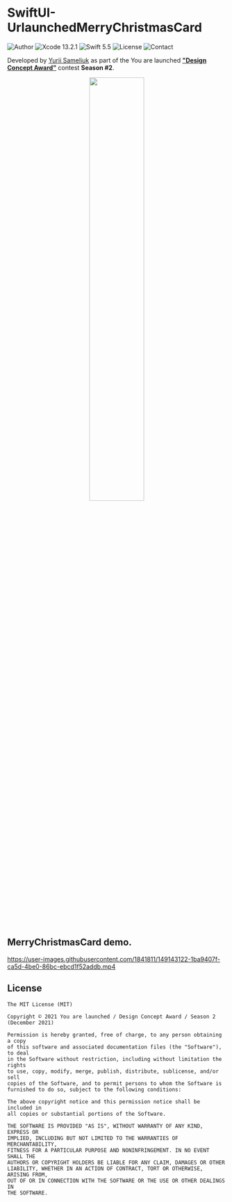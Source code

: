 # SwiftUI-UrlaunchedMerryChristmasCard
![Author](https://img.shields.io/badge/author-Yurii%20Sameliuk-brightgreen.svg)
![Xcode 13.2.1](https://img.shields.io/badge/Xcode-13.2.1-blue.svg)
![Swift 5.5](https://img.shields.io/badge/Swift-5.5-blue.svg)
![License](https://img.shields.io/badge/license-MIT-black.svg)
![Contact](https://img.shields.io/badge/contact-i%40urlaunched.com-yellow.svg)


Developed by [Yurii Sameliuk](https://www.linkedin.com/in/sameliuk/) as part of the You are launched [**"Design Concept Award"**](https://www.urlaunched.com) contest **Season #2**.

<p align="center">
<img src="https://github.com/urlaunched-com/TallyCounter/blob/main/dca_logo.png" width=50% height=50%>
</p>

## MerryChristmasCard demo. <br>
https://user-images.githubusercontent.com/1841811/149143122-1ba9407f-ca5d-4be0-86bc-ebcd1f52addb.mp4


## License

	The MIT License (MIT)

	Copyright © 2021 You are launched / Design Concept Award / Season 2 (December 2021)

	Permission is hereby granted, free of charge, to any person obtaining a copy
	of this software and associated documentation files (the "Software"), to deal
	in the Software without restriction, including without limitation the rights
	to use, copy, modify, merge, publish, distribute, sublicense, and/or sell
	copies of the Software, and to permit persons to whom the Software is
	furnished to do so, subject to the following conditions:
	
	The above copyright notice and this permission notice shall be included in
	all copies or substantial portions of the Software.
	
	THE SOFTWARE IS PROVIDED "AS IS", WITHOUT WARRANTY OF ANY KIND, EXPRESS OR
	IMPLIED, INCLUDING BUT NOT LIMITED TO THE WARRANTIES OF MERCHANTABILITY,
	FITNESS FOR A PARTICULAR PURPOSE AND NONINFRINGEMENT. IN NO EVENT SHALL THE
	AUTHORS OR COPYRIGHT HOLDERS BE LIABLE FOR ANY CLAIM, DAMAGES OR OTHER
	LIABILITY, WHETHER IN AN ACTION OF CONTRACT, TORT OR OTHERWISE, ARISING FROM,
	OUT OF OR IN CONNECTION WITH THE SOFTWARE OR THE USE OR OTHER DEALINGS IN
	THE SOFTWARE.

